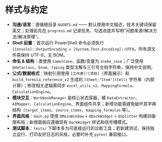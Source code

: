 # 样式与约定
- **沟通/语言**：遵循根目录 `AGENTS.md` —— 默认使用中文描述，技术关键词保留英文；处理前先在 `progress.md` 记录任务、勾选进度并写明“问题来源/解决方法/解决原理”。
- **Shell 前置**：首次运行 PowerShell 命令必须执行 `[Console]::OutputEncoding = [System.Text.Encoding]::UTF8`。所有源文件需保持 UTF-8，无 BOM。
- **命名 & 结构**：类使用 `CamelCase`，函数/变量为 `snake_case`；广泛使用 `@dataclass`、`Enum`、`typing` 类型注解与三引号文档字符串，保持中文说明。
- **公式/数据格式**：映射引用使用 `[工作表]![项目]`（界面展示）和 `build_formula_reference_v2` 生成的 `[Sheet:"Item"](Cell)` 字符串（内部计算）；修改相关逻辑需同步 `excel_utils_v2`、`MappingFormula`、`CalculationEngine`。
- **模块交互**：`WorkbookManager` 是核心状态容器，被 `DataExtractor`、`AIMapper`、`CalculationEngine`、界面组件共享；新增功能需避免破坏其字典结构（`target_items`、`source_items`、`mapping_formulas` 等）。
- **界面风格**：`main.py` 使用 `QMainWindow` + `QDockWidget` + `QSplitter` 构建四象限布局；新增面板应遵循现有 `DockWidget` 样式和信号槽模式。
- **测试脚本**：`tests/` 下脚本多为可直接运行的诊断工具；若新建测试，保持独立运行、打印友好日志的风格，必要时补充 `pytest` 兼容接口。